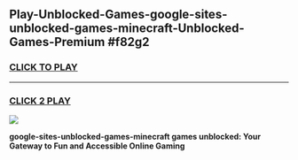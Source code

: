 
## Play-Unblocked-Games-google-sites-unblocked-games-minecraft-Unblocked-Games-Premium #f82g2
<h3>
<a href="https://premium.freeplayer.one?title=google-sites-unblocked-games-minecraft&ref=12M">CLICK TO PLAY</a></h3>
<hr>

<h3>
<a href="https://premium.freeplayer.one?title=google-sites-unblocked-games-minecraft&ref=12M">CLICK 2 PLAY</a>
  
</h3>

<a href="https://premium.freeplayer.one?title=google-sites-unblocked-games-minecraft&ref=12M"><img src="https://clearcache.store/games.png"></a>


**google-sites-unblocked-games-minecraft games unblocked: Your Gateway to Fun and Accessible Online Gaming**
